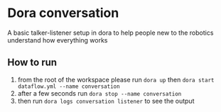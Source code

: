 # Dora conversation
A basic talker-listener setup in dora to help people new to the robotics understand how everything works

## How to run
1. from the root of the workspace please run `dora up` then `dora start dataflow.yml --name conversation`
2. after a few seconds run `dora stop --name conversation`
3. then run `dora logs conversation listener` to see the output
